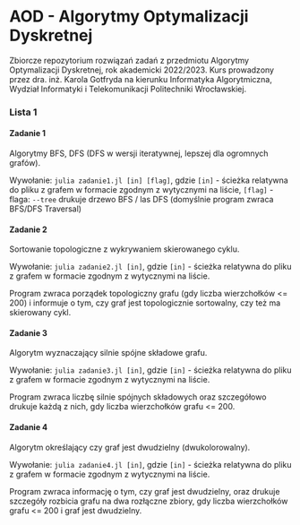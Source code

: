 # AOD - Algorytmy Optymalizacji Dyskretnej
Zbiorcze repozytorium rozwiązań zadań z przedmiotu Algorytmy Optymalizacji Dyskretnej, rok akademicki 2022/2023. Kurs prowadzony przez dra. inż. Karola Gotfryda na kierunku Informatyka Algorytmiczna, Wydział Informatyki i Telekomunikacji Politechniki Wrocławskiej.

### Lista 1 

#### Zadanie 1
Algorytmy BFS, DFS (DFS w wersji iteratywnej, lepszej dla ogromnych grafów). 

Wywołanie: `julia zadanie1.jl [in] [flag]`, gdzie `[in]` - ścieżka relatywna do pliku z grafem w formacie zgodnym z wytycznymi na liście, `[flag]` - flaga: `--tree` drukuje drzewo BFS / las DFS (domyślnie program zwraca BFS/DFS Traversal)

#### Zadanie 2
Sortowanie topologiczne z wykrywaniem skierowanego cyklu. 

Wywołanie: `julia zadanie2.jl [in]`, gdzie `[in]` - ścieżka relatywna do pliku z grafem w formacie zgodnym z wytycznymi na liście. 

Program zwraca porządek topologiczny grafu (gdy liczba wierzchołków <= 200) i informuje o tym, czy graf jest topologicznie sortowalny, czy też ma skierowany cykl.

#### Zadanie 3
Algorytm wyznaczający silnie spójne składowe grafu.

Wywołanie: `julia zadanie3.jl [in]`, gdzie `[in]` - ścieżka relatywna do pliku z grafem w formacie zgodnym z wytycznymi na liście. 

Program zwraca liczbę silnie spójnych składowych oraz szczegółowo drukuje każdą z nich, gdy liczba wierzchołków grafu <= 200.

#### Zadanie 4
Algorytm określający czy graf jest dwudzielny (dwukolorowalny).

Wywołanie: `julia zadanie4.jl [in]`, gdzie `[in]` - ścieżka relatywna do pliku z grafem w formacie zgodnym z wytycznymi na liście. 

Program zwraca informację o tym, czy graf jest dwudzielny, oraz drukuje szczegóły rozbicia grafu na dwa rozłączne zbiory, gdy liczba wierzchołków grafu <= 200 i graf jest dwudzielny.
